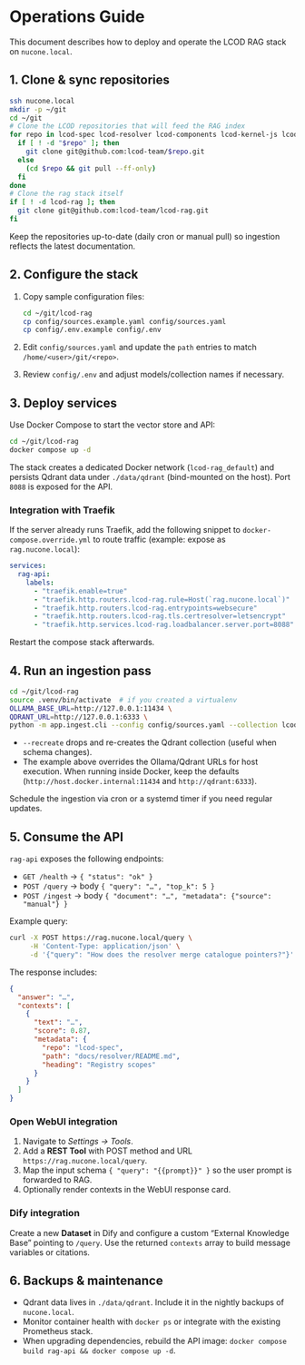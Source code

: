 # Operations Guide

This document describes how to deploy and operate the LCOD RAG stack on `nucone.local`.

## 1. Clone & sync repositories

```bash
ssh nucone.local
mkdir -p ~/git
cd ~/git
# Clone the LCOD repositories that will feed the RAG index
for repo in lcod-spec lcod-resolver lcod-components lcod-kernel-js lcod-kernel-rs; do
  if [ ! -d "$repo" ]; then
    git clone git@github.com:lcod-team/$repo.git
  else
    (cd $repo && git pull --ff-only)
  fi
done
# Clone the rag stack itself
if [ ! -d lcod-rag ]; then
  git clone git@github.com:lcod-team/lcod-rag.git
fi
```

Keep the repositories up-to-date (daily cron or manual pull) so ingestion reflects the latest documentation.

## 2. Configure the stack

1. Copy sample configuration files:

   ```bash
   cd ~/git/lcod-rag
   cp config/sources.example.yaml config/sources.yaml
   cp config/.env.example config/.env
   ```

2. Edit `config/sources.yaml` and update the `path` entries to match `/home/<user>/git/<repo>`.
3. Review `config/.env` and adjust models/collection names if necessary.

## 3. Deploy services

Use Docker Compose to start the vector store and API:

```bash
cd ~/git/lcod-rag
docker compose up -d
```

The stack creates a dedicated Docker network (`lcod-rag_default`) and persists Qdrant data under `./data/qdrant` (bind-mounted on the host). Port `8088` is exposed for the API.

### Integration with Traefik

If the server already runs Traefik, add the following snippet to `docker-compose.override.yml` to route traffic (example: expose as `rag.nucone.local`):

```yaml
services:
  rag-api:
    labels:
      - "traefik.enable=true"
      - "traefik.http.routers.lcod-rag.rule=Host(`rag.nucone.local`)"
      - "traefik.http.routers.lcod-rag.entrypoints=websecure"
      - "traefik.http.routers.lcod-rag.tls.certresolver=letsencrypt"
      - "traefik.http.services.lcod-rag.loadbalancer.server.port=8088"
```

Restart the compose stack afterwards.

## 4. Run an ingestion pass

```bash
cd ~/git/lcod-rag
source .venv/bin/activate  # if you created a virtualenv
OLLAMA_BASE_URL=http://127.0.0.1:11434 \
QDRANT_URL=http://127.0.0.1:6333 \
python -m app.ingest.cli --config config/sources.yaml --collection lcod_docs --recreate
```

- `--recreate` drops and re-creates the Qdrant collection (useful when schema changes).
- The example above overrides the Ollama/Qdrant URLs for host execution. When running inside Docker, keep the defaults (`http://host.docker.internal:11434` and `http://qdrant:6333`).

Schedule the ingestion via cron or a systemd timer if you need regular updates.

## 5. Consume the API

`rag-api` exposes the following endpoints:

- `GET /health` → `{ "status": "ok" }`
- `POST /query` → body `{ "query": "…", "top_k": 5 }`
- `POST /ingest` → body `{ "document": "…", "metadata": {"source": "manual"} }`

Example query:

```bash
curl -X POST https://rag.nucone.local/query \
     -H 'Content-Type: application/json' \
     -d '{"query": "How does the resolver merge catalogue pointers?"}'
```

The response includes:

```json
{
  "answer": "…",
  "contexts": [
    {
      "text": "…",
      "score": 0.87,
      "metadata": {
        "repo": "lcod-spec",
        "path": "docs/resolver/README.md",
        "heading": "Registry scopes"
      }
    }
  ]
}
```

### Open WebUI integration

1. Navigate to *Settings → Tools*.
2. Add a **REST Tool** with POST method and URL `https://rag.nucone.local/query`.
3. Map the input schema `{ "query": "{{prompt}}" }` so the user prompt is forwarded to RAG.
4. Optionally render contexts in the WebUI response card.

### Dify integration

Create a new **Dataset** in Dify and configure a custom “External Knowledge Base” pointing to `/query`. Use the returned `contexts` array to build message variables or citations.

## 6. Backups & maintenance

- Qdrant data lives in `./data/qdrant`. Include it in the nightly backups of `nucone.local`.
- Monitor container health with `docker ps` or integrate with the existing Prometheus stack.
- When upgrading dependencies, rebuild the API image: `docker compose build rag-api && docker compose up -d`.
